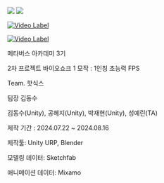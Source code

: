 <img src="https://img.shields.io/badge/unity-%23000000.svg?&style=for-the-badge&logo=unity&logoColor=white" /> <img src="https://img.shields.io/badge/blender-%23F5792A.svg?&style=for-the-badge&logo=blender&logoColor=white" />

[![Video Label](http://img.youtube.com/vi/4T2UUT2355M/0.jpg)](https://youtu.be/4T2UUT2355M)

[![Video Label](http://img.youtube.com/vi/H6BhE-q13IA/0.jpg)](https://youtu.be/H6BhE-q13IA)

메타버스 아카데미 3기

2차 프로젝트 바이오쇼크 1 모작 : 1인칭 초능력 FPS

Team. 핫식스

팀장 김동수

김동수(Unity), 공혜지(Unity), 박재현(Unity), 성예린(TA)

제작 기간 : 2024.07.22 ~ 2024.08.16

제작툴: Unity URP, Blender

모델링 데이터: Sketchfab

애니메이션 데이터: Mixamo
